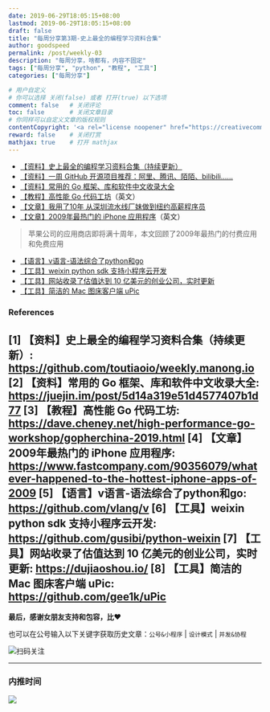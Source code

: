 ```yaml
---
date: 2019-06-29T18:05:15+08:00
lastmod: 2019-06-29T18:05:15+08:00
draft: false
title: "每周分享第3期-史上最全的编程学习资料合集"
author: goodspeed
permalink: /post/weekly-03
description: "每周分享，啥都有，内容不固定"
tags: ["每周分享", "python", "教程", "工具"]
categories: ["每周分享"]

# 用户自定义
# 你可以选择 关闭(false) 或者 打开(true) 以下选项
comment: false   # 关闭评论
toc: false       # 关闭文章目录
# 你同样可以自定义文章的版权规则
contentCopyright: '<a rel="license noopener" href="https://creativecommons.org/licenses/by-nc-nd/4.0/" target="_blank">CC BY-NC-ND 4.0</a>'
reward: false	 # 关闭打赏
mathjax: true    # 打开 mathjax
---
```


* [【资料】史上最全的编程学习资料合集（持续更新）](https://github.com/toutiaoio/weekly.manong.io)
* [【资料】一周 GitHub 开源项目推荐：阿里、腾讯、陌陌、bilibili……](https://mp.weixin.qq.com/s/eYn1buoKXOCNgRv2-coDmA)
* [【资料】常用的 Go 框架、库和软件中文收录大全](https://juejin.im/post/5d14a319e51d4577407b1d77)
* [【教程】高性能 Go 代码工坊](https://dave.cheney.net/high-performance-go-workshop/gopherchina-2019.html)（英文）
* [【文章】我用了10年 从深圳流水线厂妹做到纽约高薪程序员](https://mp.weixin.qq.com/s/tv6S0VmDtbdSW8-qKjERiA)
* [【文章】2009年最热门的 iPhone 应用程序](https://www.fastcompany.com/90356079/whatever-happened-to-the-hottest-iphone-apps-of-2009)（英文）
> 苹果公司的应用商店即将满十周年，本文回顾了2009年最热门的付费应用和免费应用
* [【语言】v语言-语法综合了python和go](https://github.com/vlang/v)
* [【工具】weixin python sdk 支持小程序云开发](https://github.com/gusibi/python-weixin)
* [【工具】网站收录了估值达到 10 亿美元的创业公司，实时更新](https://dujiaoshou.io/)
* [【工具】简洁的 Mac 图床客户端 uPic](https://github.com/gee1k/uPic)

### References

[1] 【资料】史上最全的编程学习资料合集（持续更新）: https://github.com/toutiaoio/weekly.manong.io
[2] 【资料】常用的 Go 框架、库和软件中文收录大全: https://juejin.im/post/5d14a319e51d4577407b1d77
[3] 【教程】高性能 Go 代码工坊: https://dave.cheney.net/high-performance-go-workshop/gopherchina-2019.html
[4] 【文章】2009年最热门的 iPhone 应用程序: https://www.fastcompany.com/90356079/whatever-happened-to-the-hottest-iphone-apps-of-2009
[5] 【语言】v语言-语法综合了python和go: https://github.com/vlang/v
[6] 【工具】weixin python sdk 支持小程序云开发: https://github.com/gusibi/python-weixin
[7] 【工具】网站收录了估值达到 10 亿美元的创业公司，实时更新: https://dujiaoshou.io/
[8] 【工具】简洁的 Mac 图床客户端 uPic: https://github.com/gee1k/uPic
------


**最后，感谢女朋友支持和包容，比❤️**

也可以在公号输入以下关键字获取历史文章：`公号&小程序` | `设计模式` | `并发&协程`

![扫码关注](http://media.gusibi.mobi/zHqNew3j1brVxSoTkjOerslhnB_ZpchcOXf60lFUxiZ5YtnCHs5HrJNOP14go6Ea)

---------------

### 内推时间

![](http://media.gusibi.mobi/5FzreeM6IYt55JSQMAV63INPIvuPik75FlJAbP1e7Zdlg1WPe6BrHI-q0jkXskGf)